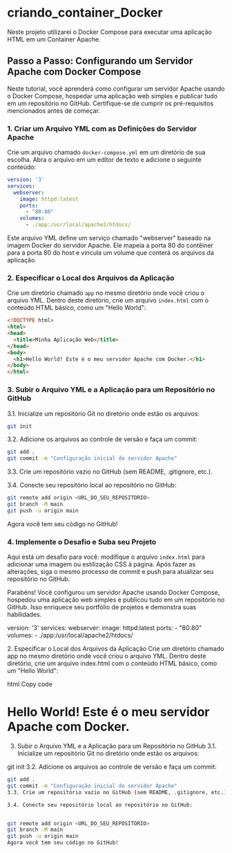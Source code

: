 # criando_container_Docker
Neste projeto utilizarei o Docker Compose para executar uma aplicação HTML em um Container Apache.

## Passo a Passo: Configurando um Servidor Apache com Docker Compose

Neste tutorial, você aprenderá como configurar um servidor Apache usando o Docker Compose, hospedar uma aplicação web simples e publicar tudo em um repositório no GitHub. Certifique-se de cumprir os pré-requisitos mencionados antes de começar.

### 1. Criar um Arquivo YML com as Definições do Servidor Apache

Crie um arquivo chamado `docker-compose.yml` em um diretório de sua escolha. Abra o arquivo em um editor de texto e adicione o seguinte conteúdo:

```yaml
version: '3'
services:
  webserver:
    image: httpd:latest
    ports:
      - "80:80"
    volumes:
      - ./app:/usr/local/apache2/htdocs/
```

Este arquivo YML define um serviço chamado "webserver" baseado na imagem Docker do servidor Apache. Ele mapeia a porta 80 do contêiner para a porta 80 do host e vincula um volume que conterá os arquivos da aplicação.

### 2. Especificar o Local dos Arquivos da Aplicação

Crie um diretório chamado `app` no mesmo diretório onde você criou o arquivo YML. Dentro deste diretório, crie um arquivo `index.html` com o conteúdo HTML básico, como um "Hello World":

```html
<!DOCTYPE html>
<html>
<head>
  <title>Minha Aplicação Web</title>
</head>
<body>
  <h1>Hello World! Este é o meu servidor Apache com Docker.</h1>
</body>
</html>
```

### 3. Subir o Arquivo YML e a Aplicação para um Repositório no GitHub

3.1. Inicialize um repositório Git no diretório onde estão os arquivos:

```bash
git init
```

3.2. Adicione os arquivos ao controle de versão e faça um commit:

```bash
git add .
git commit -m "Configuração inicial do servidor Apache"
```

3.3. Crie um repositório vazio no GitHub (sem README, .gitignore, etc.).

3.4. Conecte seu repositório local ao repositório no GitHub:

```bash
git remote add origin <URL_DO_SEU_REPOSITORIO>
git branch -M main
git push -u origin main
```

Agora você tem seu código no GitHub!

### 4. Implemente o Desafio e Suba seu Projeto

Aqui está um desafio para você: modifique o arquivo `index.html` para adicionar uma imagem ou estilização CSS à página. Após fazer as alterações, siga o mesmo processo de commit e push para atualizar seu repositório no GitHub.

Parabéns! Você configurou um servidor Apache usando Docker Compose, hospedou uma aplicação web simples e publicou tudo em um repositório no GitHub. Isso enriquece seu portfólio de projetos e demonstra suas habilidades.
<p> version: '3'
services:
  webserver:
    image: httpd:latest
    ports:
      - "80:80"
    volumes:
      - ./app:/usr/local/apache2/htdocs/
<p>
2. Especificar o Local dos Arquivos da Aplicação
Crie um diretório chamado app no mesmo diretório onde você criou o arquivo YML. Dentro deste diretório, crie um arquivo index.html com o conteúdo HTML básico, como um "Hello World":

html
Copy code
<!DOCTYPE html>
<html>
<head>
  <title>Minha Aplicação Web</title>
</head>
<body>
  <h1>Hello World! Este é o meu servidor Apache com Docker.</h1>
</body>
</html>

3. Subir o Arquivo YML e a Aplicação para um Repositório no GitHub
3.1. Inicialize um repositório Git no diretório onde estão os arquivos:

git init
3.2. Adicione os arquivos ao controle de versão e faça um commit:

```bash
git add .
git commit -m "Configuração inicial do servidor Apache"
3.3. Crie um repositório vazio no GitHub (sem README, .gitignore, etc.).

3.4. Conecte seu repositório local ao repositório no GitHub:


git remote add origin <URL_DO_SEU_REPOSITORIO>
git branch -M main
git push -u origin main
Agora você tem seu código no GitHub!